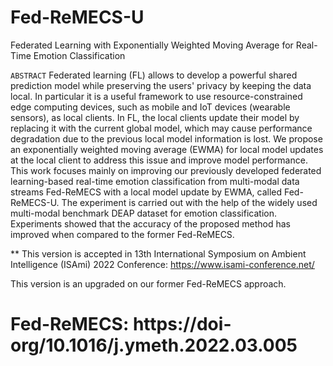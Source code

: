 # Fed-ReMECS-U
Federated Learning with Exponentially Weighted Moving Average for Real-Time Emotion Classification

`ABSTRACT`
Federated learning (FL) allows to develop a powerful shared prediction model while preserving the users' privacy by keeping the data local. In particular it is a useful framework to use resource-constrained edge computing devices, such as mobile and IoT devices (wearable sensors), as local clients. In FL, the local clients update their model by replacing it with the current global model, which may cause performance degradation due to the previous local model information is lost. We propose an exponentially weighted moving average (EWMA) for local model updates at the local client to address this issue and improve model performance. This work focuses mainly on improving our previously developed federated learning-based real-time emotion classification from multi-modal data streams Fed-ReMECS with a local model update  by EWMA, called Fed-ReMECS-U. The experiment is carried out with the help of the widely used multi-modal benchmark DEAP dataset for emotion classification. Experiments showed that the accuracy of the proposed method has improved when compared to the former Fed-ReMECS.

** This version is accepted in 13th International Symposium on Ambient Intelligence (ISAmi) 2022 Conference: https://www.isami-conference.net/


This version is an upgraded on our former Fed-ReMECS approach. 
# Fed-ReMECS: https://doi-org/10.1016/j.ymeth.2022.03.005
